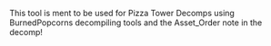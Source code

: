 This tool is ment to be used for Pizza Tower Decomps using BurnedPopcorns decompiling tools and the Asset_Order note in the decomp!
